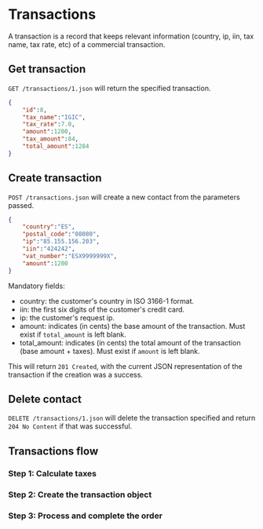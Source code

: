 # Transactions
A transaction is a record that keeps relevant information (country, ip, iin, tax name, tax rate, etc) of a commercial transaction.

## Get transaction
`GET /transactions/1.json` will return the specified transaction.

```json
{
    "id":8,
    "tax_name":"IGIC",
    "tax_rate":7.0,
    "amount":1200,
    "tax_amount":84,
    "total_amount":1284
}
```

## Create transaction
`POST /transactions.json` will create a new contact from the parameters passed.

```json
{
    "country":"ES",
    "postal_code":"08080",
    "ip":"85.155.156.203",
    "iin":"424242",
    "vat_number":"ESX9999999X",
    "amount":1200
}
```
Mandatory fields:

* country: the customer's country in ISO 3166-1 format.
* iin: the first six digits of the customer's credit card.
* ip: the customer's request ip.
* amount: indicates (in cents) the base amount of the transaction. Must exist if `total_amount` is left blank.
* total_amount: indicates (in cents) the total amount of the transaction (base amount + taxes). Must exist if `amount` is left blank.


This will return `201 Created`, with the current JSON representation of the transaction if the creation was a success.

## Delete contact
`DELETE /transactions/1.json` will delete the transaction specified and return `204 No Content` if that was successful.


## Transactions flow

### Step 1: Calculate taxes
### Step 2: Create the transaction object
### Step 3: Process and complete the order

